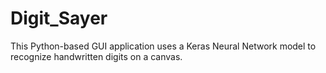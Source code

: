# Digit_Sayer
This Python-based GUI application uses a Keras Neural Network model to recognize handwritten digits on a canvas.
